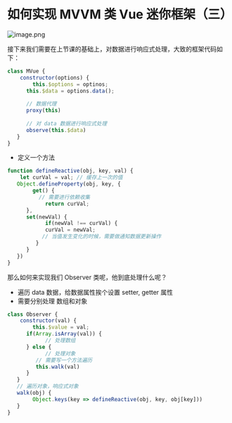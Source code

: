 # 如何实现 MVVM 类 Vue 迷你框架（三）

![image.png](http://image.huawei.com/tiny-lts/v1/images/eac303ef8f65147f913981c80a0683ed_900x614.png@900-0-90-f.png)

接下来我们需要在上节课的基础上，对数据进行响应式处理，大致的框架代码如下：

```js
class MVue {
	constructor(options) {
   		this.$options = optinos;
      this.$data = options.data();
      
      // 数据代理
      proxy(this)
      
      // 对 data 数据进行响应式处理
      observe(this.$data)
   }
}
```


- 定义一个方法

```js
function defineReactive(obj, key, val) {
	let curVal = val; // 缓存上一次的值
   Object.defineProperty(obj, key, {
   		get() {
          // 需要进行依赖收集
      		return curVal;  
      },
      set(newVal) {
      		if(newVal !== curVal) {
         	curVal = newVal;
           // 当值发生变化的时候，需要做通知数据更新操作
         }
      }
   })
}
```

那么如何来实现我们 Observer 类呢，他到底处理什么呢？
- 遍历 data 数据，给数据属性挨个设置 setter, getter 属性
- 需要分别处理 数组和对象

```js
class Observer {
	constructor(val) {
   		this.$value = val;
      if(Array.isArray(val)) {
      		// 处理数组
      } else {
      		// 处理对象
         // 需要写一个方法遍历
         this.walk(val)
      }
   }
   // 遍历对象，响应式对象
   walk(obj) {
   		Object.keys(key => defineReactive(obj, key, obj[key]))
   }
}
```
